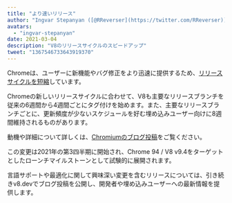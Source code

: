 ```yaml
---
title: "より速いリリース"
author: "Ingvar Stepanyan ([@RReverser](https://twitter.com/RReverser))"
avatars: 
  - "ingvar-stepanyan"
date: 2021-03-04
description: "V8のリリースサイクルのスピードアップ"
tweet: "1367546733643919370"
---
```

Chromeは、ユーザーに新機能やバグ修正をより迅速に提供するため、[リリースサイクルを短縮](https://developer.chrome.com/blog/faster-release-cycle/)しています。

Chromeの新しいリリースサイクルに合わせて、V8も主要なリリースブランチを従来の6週間から4週間ごとにタグ付けを始めます。また、主要なリリースブランチごとに、更新頻度が少ないスケジュールを好む埋め込みユーザー向けに8週間維持されるものがあります。

<!--truncate-->
動機や詳細について詳しくは、[Chromiumのブログ投稿](https://blog.chromium.org/2021/03/speeding-up-release-cycle.html)をご覧ください。

この変更は2021年の第3四半期に開始され、Chrome 94 / V8 v9.4をターゲットとしたローンチマイルストーンとして試験的に展開されます。

言語サポートや最適化に関して興味深い変更を含むリリースについては、引き続きv8.devでブログ投稿を公開し、開発者や埋め込みユーザーへの最新情報を提供します。
